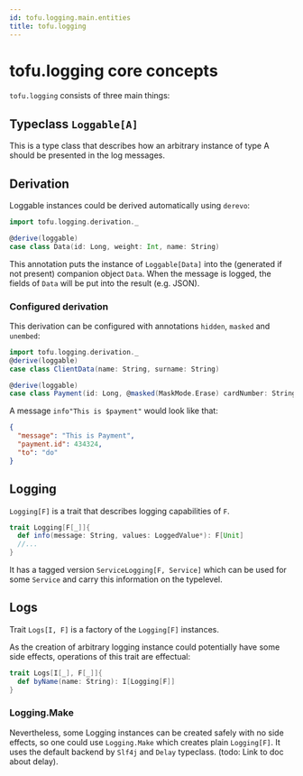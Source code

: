 ```yaml
---
id: tofu.logging.main.entities
title: tofu.logging
---
```



# tofu.logging core concepts

`tofu.logging` consists of three main things:

## Typeclass `Loggable[A]`
This is a type class that describes how an arbitrary instance of type A should be presented in the log messages.

## Derivation
Loggable instances could be derived automatically using `derevo`:

```scala
import tofu.logging.derivation._

@derive(loggable)
case class Data(id: Long, weight: Int, name: String)
```

This annotation puts the instance of `Loggable[Data]` into the (generated if not present) companion object `Data`.
When the message is logged, the fields of `Data` will be put into the result (e.g. JSON).

### Configured derivation

This derivation can be configured with annotations `hidden`, `masked` and `unembed`:
```scala
import tofu.logging.derivation._
@derive(loggable)
case class ClientData(name: String, surname: String)

@derive(loggable)
case class Payment(id: Long, @masked(MaskMode.Erase) cardNumber: String, @unembed name: ClientData)
```

A message `info"This is $payment"` would look like that:
```json
{
  "message": "This is Payment",
  "payment.id": 434324,
  "to": "do"
}
```


## Logging

`Logging[F]` is a trait that describes logging capabilities of `F`.

```scala
trait Logging[F[_]]{
  def info(message: String, values: LoggedValue*): F[Unit]
  //...
}
```

It has a tagged version `ServiceLogging[F, Service]` which can be used for some `Service` and carry this information on the typelevel.

## Logs

Trait `Logs[I, F]` is a factory of the `Logging[F]` instances.

As the creation of arbitrary logging instance could potentially have some side effects,
operations of this trait are effectual: 
```scala
trait Logs[I[_], F[_]]{
  def byName(name: String): I[Logging[F]]
}
```
### Logging.Make
Nevertheless, some Logging instances can be created safely with no side effects, so one could use `Logging.Make`
which creates plain `Logging[F]`. It uses the default backend by `Slf4j` and `Delay` typeclass. (todo: Link to doc about delay).
